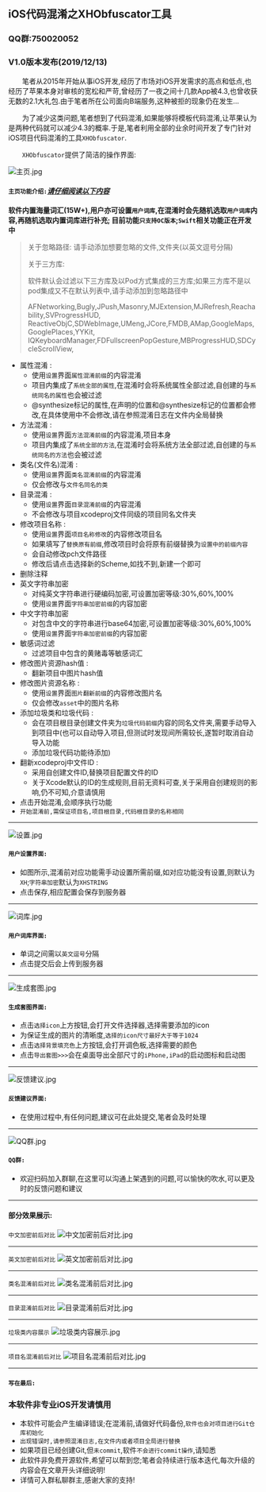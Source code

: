 ## iOS代码混淆之XHObfuscator工具
### QQ群:750020052
### V1.0版本发布(2019/12/13)

&ensp;&ensp;&ensp;&ensp;笔者从2015年开始从事iOS开发,经历了市场对iOS开发需求的高点和低点,也经历了苹果本身对审核的宽松和严苛,曾经历了一夜之间十几款App被4.3,也曾收获无数的2.1大礼包.由于笔者所在公司面向B端服务,这种被拒的现象仍在发生...

&ensp;&ensp;&ensp;&ensp;为了减少这类问题,笔者想到了代码混淆,如果能够将模板代码混淆,让苹果认为是两种代码就可以减少4.3的概率.于是,笔者利用全部的业余时间开发了专门针对iOS项目代码混淆的工具```XHObfuscator```.

&ensp;&ensp;&ensp;&ensp;```XHObfuscator```提供了简洁的操作界面:

![主页.jpg](https://upload-images.jianshu.io/upload_images/20083069-093e9d56daed1731.jpg?imageMogr2/auto-orient/strip%7CimageView2/2/w/1240)

#### ```主页功能介绍:```***[请仔细阅读以下内容]()***
**软件内置海量词汇(15W+),用户亦可设置```用户词库```,在混淆时会先随机选取```用户词库```内容,再随机选取内置词库进行补充;
目前功能```只支持OC版本```;```Swift```相关功能正在开发中**

>关于忽略路径: 请手动添加想要忽略的文件,文件夹(以英文逗号分隔)
>
>关于三方库: 
>
>软件默认会过滤以下三方库及以Pod方式集成的三方库;如果三方库不是以pod集成又不在默认列表中,请手动添加到忽略路径中
>
>AFNetworking,Bugly,JPush,Masonry,MJExtension,MJRefresh,Reachability,SVProgressHUD,
>ReactiveObjC,SDWebImage,UMeng,JCore,FMDB,AMap,GoogleMaps,GooglePlaces,YYKit,
>IQKeyboardManager,FDFullscreenPopGesture,MBProgressHUD,SDCycleScrollView,


* 属性混淆 :
	* 使用```设置```界面```属性混淆前缀```的内容混淆
	* 项目内集成了```系统全部的属性```,在混淆时会将系统属性全部过滤,自创建的与```系统同名的属性```也会被过滤
	* @synthesize标记的属性,在声明的位置和@synthesize标记的位置都会修改,在具体使用中不会修改,请在参照混淆日志在文件内全局替换
* 方法混淆 :
	* 使用```设置```界面```方法混淆前缀```的内容混淆,项目本身
	* 项目内集成了```系统全部的方法```,在混淆时会将系统方法全部过滤,自创建的与```系统同名的方法```也会被过滤
* 类名(文件名)混淆 :
	* 使用```设置```界面```类名混淆前缀```的内容混淆
	* 仅会修改与```文件名同名的类```
* 目录混淆 :
	* 使用```设置```界面```目录混淆前缀```的内容混淆
	* 不会修改与项目xcodeproj文件同级的项目同名文件夹
* 修改项目名称 :
	* 使用```设置```界面```项目名称修改```的内容修改项目名
	* 如果填写了```替换原有前缀```,修改项目时会将原有前缀替换为```设置中的前缀内容```
	* 会自动修改pch文件路径
	* 修改后请点击选择新的Scheme,如找不到,新建一个即可
* 删除注释
* 英文字符串加密
	* 对纯英文字符串进行硬编码加密,可设置加密等级:30%,60%,100%
	* 使用```设置```界面```字符串加密前缀```的内容加密
* 中文字符串加密
	* 对包含中文的字符串进行base64加密,可设置加密等级:30%,60%,100%
	* 使用```设置```界面```字符串加密前缀```的内容加密
* 敏感词过滤
	* 过滤项目中包含的黄赌毒等敏感词汇
* 修改图片资源hash值 : 
	* 翻新项目中图片hash值
* 修改图片资源名称 :
	* 使用```设置```界面```图片翻新前缀```的内容修改图片名
	* 仅会修改```asset```中的图片名称
* 添加垃圾类和垃圾代码 :
	* 会在项目根目录创建文件夹为```垃圾代码前缀```内容的同名文件夹,需要手动导入到项目中(也可以自动导入项目,但测试时发现间所需较长,遂暂时取消自动导入功能
	* 添加垃圾代码功能待添加)
* 翻新xcodeproj中文件ID :
	* 采用自创建文件ID,替换项目配置文件的ID
	* 关于Xcode默认的ID的生成规则,目前无资料可查,关于采用自创建规则的影响,仍不可知,介意请慎用
* 点击开始混淆,会顺序执行功能
* ```开始混淆前,需保证项目名,项目根目录,代码根目录的名称相同```
___

![设置.jpg](https://imgconvert.csdnimg.cn/aHR0cHM6Ly91cGxvYWQtaW1hZ2VzLmppYW5zaHUuaW8vdXBsb2FkX2ltYWdlcy8yMDA4MzA2OS03NDRmN2YyNDNlMmZiNzA1LmpwZw?x-oss-process=image/format,png)
#### ```用户设置界面:```
* 如图所示,混淆前对应功能需手动设置所需前缀,如对应功能没有设置,则默认为```XH```;```字符串加密```默认为```XHSTRING```
* 点击保存,相应配置会保存到服务器

___
![词库.jpg](https://imgconvert.csdnimg.cn/aHR0cHM6Ly91cGxvYWQtaW1hZ2VzLmppYW5zaHUuaW8vdXBsb2FkX2ltYWdlcy8yMDA4MzA2OS1kNzIzZjZkNDNkZTY5YmUwLmpwZw?x-oss-process=image/format,png)
#### ```用户词库界面:```
* 单词之间需以```英文逗号```分隔
* 点击提交后会上传到服务器

___

![生成套图.jpg](https://imgconvert.csdnimg.cn/aHR0cHM6Ly91cGxvYWQtaW1hZ2VzLmppYW5zaHUuaW8vdXBsb2FkX2ltYWdlcy8yMDA4MzA2OS01YjYzNTRlZjkyNjY1MTBlLmpwZw?x-oss-process=image/format,png)
#### ```生成套图界面:```
* 点击```选择icon```上方按钮,会打开文件选择器,选择需要添加的icon
* 为保证生成的图片的清晰度,```选择的icon尺寸最好大于等于1024```
* 点击```选择背景填充色```上方按钮,会打开调色板,选择需要的颜色
* 点击```导出套图>>>```会在桌面导出全部尺寸的```iPhone,iPad```的启动图标和启动图

___

![反馈建议.jpg](https://imgconvert.csdnimg.cn/aHR0cHM6Ly91cGxvYWQtaW1hZ2VzLmppYW5zaHUuaW8vdXBsb2FkX2ltYWdlcy8yMDA4MzA2OS1jZmQwYmM0NThhZTBjM2RlLmpwZw?x-oss-process=image/format,png)
#### ```反馈建议界面:```
* 在使用过程中,有任何问题,建议可在此处提交,笔者会及时处理

___

![QQ群.jpg](https://imgconvert.csdnimg.cn/aHR0cHM6Ly91cGxvYWQtaW1hZ2VzLmppYW5zaHUuaW8vdXBsb2FkX2ltYWdlcy8yMDA4MzA2OS1jYjBjMTRmNGUwOWQ3NWFiLmpwZw?x-oss-process=image/format,png)
#### ```QQ群:```
* 欢迎扫码加入群聊,在这里可以沟通上架遇到的问题,可以愉快的吹水,可以更及时的反馈问题和建议

___

#### 部分效果展示: ####
```中文加密前后对比```
![中文加密前后对比.jpg](https://upload-images.jianshu.io/upload_images/20083069-5c984411c4a1e86f.jpg?imageMogr2/auto-orient/strip%7CimageView2/2/w/1240)
___

```英文加密前后对比```
![英文加密前后对比.jpg](https://upload-images.jianshu.io/upload_images/20083069-1079d1ed18c2ed73.jpg?imageMogr2/auto-orient/strip%7CimageView2/2/w/1240)
___

```类名混淆前后对比```
![类名混淆前后对比.jpg](https://upload-images.jianshu.io/upload_images/20083069-ee76c6c0d64757df.jpg?imageMogr2/auto-orient/strip%7CimageView2/2/w/1240)
___

```目录混淆前后对比```
![目录混淆前后对比.jpg](https://upload-images.jianshu.io/upload_images/20083069-a6a85c849d6ba378.jpg?imageMogr2/auto-orient/strip%7CimageView2/2/w/1240)
___

```垃圾类内容展示```
![垃圾类内容展示.jpg](https://upload-images.jianshu.io/upload_images/20083069-f485111eadc97284.jpg?imageMogr2/auto-orient/strip%7CimageView2/2/w/1240)
___

```项目名混淆前后对比```
![项目名混淆前后对比.jpg](https://upload-images.jianshu.io/upload_images/20083069-198a4bfeae821bfe.jpg?imageMogr2/auto-orient/strip%7CimageView2/2/w/1240)






___

#### ```写在最后:```

### 本软件非专业iOS开发请慎用 ###

* 本软件可能会产生编译错误;在混淆前,请做好代码备份,```软件也会对项目进行Git仓库初始化```
* ```出现错误时,请参照混淆日志,在文件内或者项目全局进行替换```
* 如果项目已经创建Git,但```未commit```,软件```不会进行commit操作```,请知悉
* 此软件非免费开源软件,希望可以帮到您;笔者会持续进行版本迭代,每次升级的内容会在文章开头详细说明!
* 详情可入群私聊群主,感谢大家的支持!


